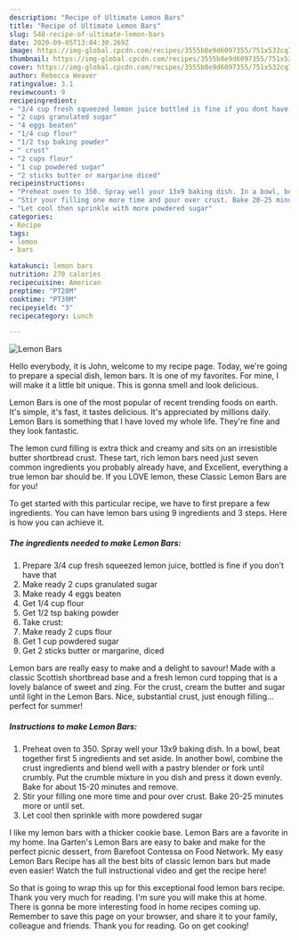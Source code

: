 ```yaml
---
description: "Recipe of Ultimate Lemon Bars"
title: "Recipe of Ultimate Lemon Bars"
slug: 548-recipe-of-ultimate-lemon-bars
date: 2020-09-05T13:04:30.269Z
image: https://img-global.cpcdn.com/recipes/3555b8e9d6097355/751x532cq70/lemon-bars-recipe-main-photo.jpg
thumbnail: https://img-global.cpcdn.com/recipes/3555b8e9d6097355/751x532cq70/lemon-bars-recipe-main-photo.jpg
cover: https://img-global.cpcdn.com/recipes/3555b8e9d6097355/751x532cq70/lemon-bars-recipe-main-photo.jpg
author: Rebecca Weaver
ratingvalue: 3.1
reviewcount: 9
recipeingredient:
- "3/4 cup fresh squeezed lemon juice bottled is fine if you dont have that"
- "2 cups granulated sugar"
- "4 eggs beaten"
- "1/4 cup flour"
- "1/2 tsp baking powder"
- " crust"
- "2 cups flour"
- "1 cup powdered sugar"
- "2 sticks butter or margarine diced"
recipeinstructions:
- "Preheat oven to 350. Spray well your 13x9 baking dish. In a bowl, beat together first 5 ingredients and set aside. In another bowl, combine the crust ingredients and blend well with a pastry blender or fork until crumbly. Put the crumble mixture in you dish and press it down evenly. Bake for about 15-20 minutes and remove."
- "Stir your filling one more time and pour over crust. Bake 20-25 minutes more or until set."
- "Let cool then sprinkle with more powdered sugar"
categories:
- Recipe
tags:
- lemon
- bars

katakunci: lemon bars 
nutrition: 270 calories
recipecuisine: American
preptime: "PT28M"
cooktime: "PT39M"
recipeyield: "3"
recipecategory: Lunch

---
```



![Lemon Bars](https://img-global.cpcdn.com/recipes/3555b8e9d6097355/751x532cq70/lemon-bars-recipe-main-photo.jpg)

Hello everybody, it is John, welcome to my recipe page. Today, we're going to prepare a special dish, lemon bars. It is one of my favorites. For mine, I will make it a little bit unique. This is gonna smell and look delicious.

Lemon Bars is one of the most popular of recent trending foods on earth. It's simple, it's fast, it tastes delicious. It's appreciated by millions daily. Lemon Bars is something that I have loved my whole life. They're fine and they look fantastic.

The lemon curd filling is extra thick and creamy and sits on an irresistible butter shortbread crust. These tart, rich lemon bars need just seven common ingredients you probably already have, and Excellent, everything a true lemon bar should be. If you LOVE lemon, these Classic Lemon Bars are for you!


To get started with this particular recipe, we have to first prepare a few ingredients. You can have lemon bars using 9 ingredients and 3 steps. Here is how you can achieve it.

<!--inarticleads1-->

##### The ingredients needed to make Lemon Bars:

1. Prepare 3/4 cup fresh squeezed lemon juice, bottled is fine if you don’t have that
1. Make ready 2 cups granulated sugar
1. Make ready 4 eggs beaten
1. Get 1/4 cup flour
1. Get 1/2 tsp baking powder
1. Take  crust:
1. Make ready 2 cups flour
1. Get 1 cup powdered sugar
1. Get 2 sticks butter or margarine, diced


Lemon bars are really easy to make and a delight to savour! Made with a classic Scottish shortbread base and a fresh lemon curd topping that is a lovely balance of sweet and zing. For the crust, cream the butter and sugar until light in the Lemon Bars. Nice, substantial crust, just enough filling…perfect for summer! 

<!--inarticleads2-->

##### Instructions to make Lemon Bars:

1. Preheat oven to 350. Spray well your 13x9 baking dish. In a bowl, beat together first 5 ingredients and set aside. In another bowl, combine the crust ingredients and blend well with a pastry blender or fork until crumbly. Put the crumble mixture in you dish and press it down evenly. Bake for about 15-20 minutes and remove.
1. Stir your filling one more time and pour over crust. Bake 20-25 minutes more or until set.
1. Let cool then sprinkle with more powdered sugar


I like my lemon bars with a thicker cookie base. Lemon Bars are a favorite in my home. Ina Garten&#39;s Lemon Bars are easy to bake and make for the perfect picnic dessert, from Barefoot Contessa on Food Network. My easy Lemon Bars Recipe has all the best bits of classic lemon bars but made even easier! Watch the full instructional video and get the recipe here! 

So that is going to wrap this up for this exceptional food lemon bars recipe. Thank you very much for reading. I'm sure you will make this at home. There is gonna be more interesting food in home recipes coming up. Remember to save this page on your browser, and share it to your family, colleague and friends. Thank you for reading. Go on get cooking!
